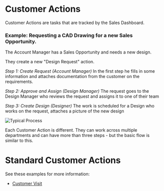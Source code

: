 # Customer Actions

Customer Actions are tasks that are tracked by the Sales Dashboard.

### Example: Requesting a CAD Drawing for a new Sales Opportunity.

The Account Manager has a Sales Opportunity and needs a new design.

They create a new "Design Request" action.

*Step 1: Create Request (Account Manager)*
In the first step he fills in some information and attaches documentation from the customer on the requirements.

*Step 2: Approve and Assign (Design Manager)*
The request goes to the Design Manager who reviews the request and assigns it to one of their team

*Step 3: Create Design (Designer)*
The work is scheduled for a Design who works on the request, attaches a picture of the new design

![Typical Process](Docs/-images/CustomerActions/ProcessFlow1.png)

Each Customer Action is different. They can work across multiple departments and can have more than three steps - but the basic flow is similar to this.

# Standard Customer Actions

See these examples for more information:

* [Customer Visit](javascript:linkTo("Customer%20Visits"))




 